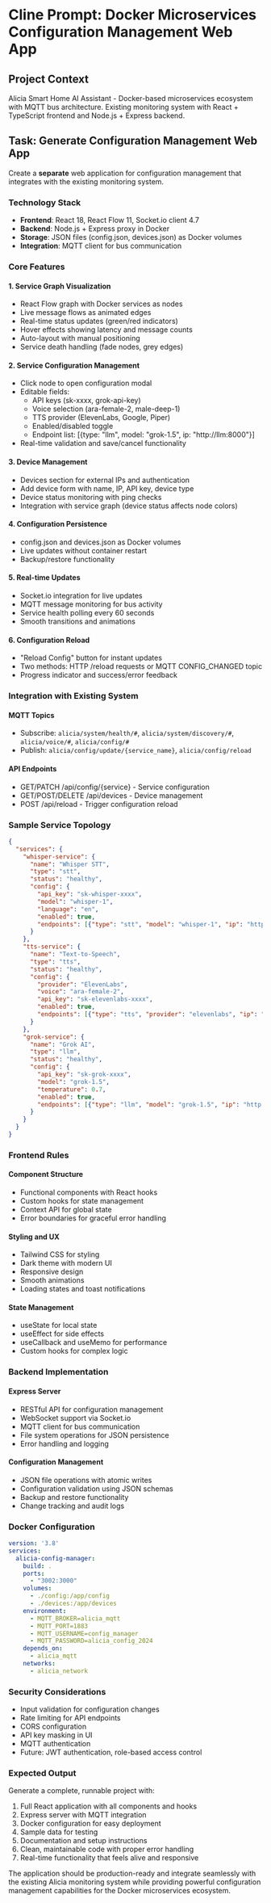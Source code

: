 # Cline Prompt: Docker Microservices Configuration Management Web App

## Project Context
Alicia Smart Home AI Assistant - Docker-based microservices ecosystem with MQTT bus architecture. Existing monitoring system with React + TypeScript frontend and Node.js + Express backend.

## Task: Generate Configuration Management Web App

Create a **separate** web application for configuration management that integrates with the existing monitoring system.

### Technology Stack
- **Frontend**: React 18, React Flow 11, Socket.io client 4.7
- **Backend**: Node.js + Express proxy in Docker
- **Storage**: JSON files (config.json, devices.json) as Docker volumes
- **Integration**: MQTT client for bus communication

### Core Features

#### 1. Service Graph Visualization
- React Flow graph with Docker services as nodes
- Live message flows as animated edges
- Real-time status updates (green/red indicators)
- Hover effects showing latency and message counts
- Auto-layout with manual positioning
- Service death handling (fade nodes, grey edges)

#### 2. Service Configuration Management
- Click node to open configuration modal
- Editable fields:
  - API keys (sk-xxxx, grok-api-key)
  - Voice selection (ara-female-2, male-deep-1)
  - TTS provider (ElevenLabs, Google, Piper)
  - Enabled/disabled toggle
  - Endpoint list: [{type: "llm", model: "grok-1.5", ip: "http://llm:8000"}]
- Real-time validation and save/cancel functionality

#### 3. Device Management
- Devices section for external IPs and authentication
- Add device form with name, IP, API key, device type
- Device status monitoring with ping checks
- Integration with service graph (device status affects node colors)

#### 4. Configuration Persistence
- config.json and devices.json as Docker volumes
- Live updates without container restart
- Backup/restore functionality

#### 5. Real-time Updates
- Socket.io integration for live updates
- MQTT message monitoring for bus activity
- Service health polling every 60 seconds
- Smooth transitions and animations

#### 6. Configuration Reload
- "Reload Config" button for instant updates
- Two methods: HTTP /reload requests or MQTT CONFIG_CHANGED topic
- Progress indicator and success/error feedback

### Integration with Existing System

#### MQTT Topics
- Subscribe: `alicia/system/health/#`, `alicia/system/discovery/#`, `alicia/voice/#`, `alicia/config/#`
- Publish: `alicia/config/update/{service_name}`, `alicia/config/reload`

#### API Endpoints
- GET/PATCH /api/config/{service} - Service configuration
- GET/POST/DELETE /api/devices - Device management
- POST /api/reload - Trigger configuration reload

### Sample Service Topology
```json
{
  "services": {
    "whisper-service": {
      "name": "Whisper STT",
      "type": "stt",
      "status": "healthy",
      "config": {
        "api_key": "sk-whisper-xxxx",
        "model": "whisper-1",
        "language": "en",
        "enabled": true,
        "endpoints": [{"type": "stt", "model": "whisper-1", "ip": "http://whisper:8001"}]
      }
    },
    "tts-service": {
      "name": "Text-to-Speech",
      "type": "tts",
      "status": "healthy",
      "config": {
        "provider": "ElevenLabs",
        "voice": "ara-female-2",
        "api_key": "sk-elevenlabs-xxxx",
        "enabled": true,
        "endpoints": [{"type": "tts", "provider": "elevenlabs", "ip": "http://tts:8002"}]
      }
    },
    "grok-service": {
      "name": "Grok AI",
      "type": "llm",
      "status": "healthy",
      "config": {
        "api_key": "sk-grok-xxxx",
        "model": "grok-1.5",
        "temperature": 0.7,
        "enabled": true,
        "endpoints": [{"type": "llm", "model": "grok-1.5", "ip": "http://grok:8003"}]
      }
    }
  }
}
```

### Frontend Rules

#### Component Structure
- Functional components with React hooks
- Custom hooks for state management
- Context API for global state
- Error boundaries for graceful error handling

#### Styling and UX
- Tailwind CSS for styling
- Dark theme with modern UI
- Responsive design
- Smooth animations
- Loading states and toast notifications

#### State Management
- useState for local state
- useEffect for side effects
- useCallback and useMemo for performance
- Custom hooks for complex logic

### Backend Implementation

#### Express Server
- RESTful API for configuration management
- WebSocket support via Socket.io
- MQTT client for bus communication
- File system operations for JSON persistence
- Error handling and logging

#### Configuration Management
- JSON file operations with atomic writes
- Configuration validation using JSON schemas
- Backup and restore functionality
- Change tracking and audit logs

### Docker Configuration

```yaml
version: '3.8'
services:
  alicia-config-manager:
    build: .
    ports:
      - "3002:3000"
    volumes:
      - ./config:/app/config
      - ./devices:/app/devices
    environment:
      - MQTT_BROKER=alicia_mqtt
      - MQTT_PORT=1883
      - MQTT_USERNAME=config_manager
      - MQTT_PASSWORD=alicia_config_2024
    depends_on:
      - alicia_mqtt
    networks:
      - alicia_network
```

### Security Considerations
- Input validation for configuration changes
- Rate limiting for API endpoints
- CORS configuration
- API key masking in UI
- MQTT authentication
- Future: JWT authentication, role-based access control

### Expected Output
Generate a complete, runnable project with:
1. Full React application with all components and hooks
2. Express server with MQTT integration
3. Docker configuration for easy deployment
4. Sample data for testing
5. Documentation and setup instructions
6. Clean, maintainable code with proper error handling
7. Real-time functionality that feels alive and responsive

The application should be production-ready and integrate seamlessly with the existing Alicia monitoring system while providing powerful configuration management capabilities for the Docker microservices ecosystem.
